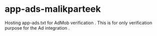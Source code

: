 # app-ads-malikparteek
Hosting app-ads.txt for AdMob verification . This is for only verification purpose for the Ad integration . 

